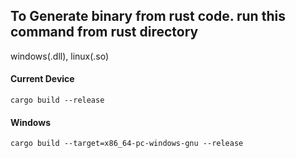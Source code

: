 ## To Generate binary from rust code. run this command from rust directory

windows(.dll), linux(.so)

#### Current Device

```
cargo build --release
```

#### Windows

```
cargo build --target=x86_64-pc-windows-gnu --release
```

```
